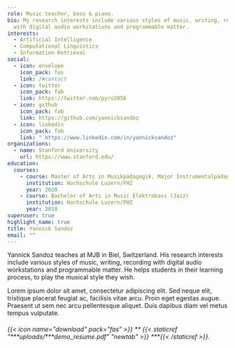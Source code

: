 ```yaml
---
role: Music teacher, bass & piano.
bio: My research interests include various styles of music, writing, recording
  with digital audio workstations and programmable matter.
interests:
  - Artificial Intelligence
  - Computational Linguistics
  - Information Retrieval
social:
  - icon: envelope
    icon_pack: fas
    link: /#contact
  - icon: twitter
    icon_pack: fab
    link: https://twitter.com/pyro2056
  - icon: github
    icon_pack: fab
    link: https://github.com/yannicksandoz
  - icon: linkedin
    icon_pack: fab
    link: " https://www.linkedin.com/in/yannicksandoz"
organizations:
  - name: Stanford University
    url: https://www.stanford.edu/
education:
  courses:
    - course: Master of Arts in Musikpädagogik, Major Instrumentalpädagogik Elektrobass
      institution: Hochschule Luzern/FHZ
      year: 2020
    - course: Bachelor of Arts in Music Elektrobass (Jazz)
      institution: Hochschule Luzern/FHZ
      year: 2018
superuser: true
highlight_name: true
title: Yannick Sandoz
email: ""
---
```

Yannick Sandoz teaches at MJB in Biel, Switzerland. His research interests include various styles of music, writing, recording with digital audio workstations and programmable matter. He helps students in their learning process, to play the musical style they wish.

Lorem ipsum dolor sit amet, consectetur adipiscing elit. Sed neque elit, tristique placerat feugiat ac, facilisis vitae arcu. Proin eget egestas augue. Praesent ut sem nec arcu pellentesque aliquet. Duis dapibus diam vel metus tempus vulputate.

###### {{< icon name="download" pack="fas" >}} \*\* {{< staticref "\*\*\*uploads/\*\*\*demo_resume.pdf" "newtab" >}} \*\**{{< /staticref >}}.